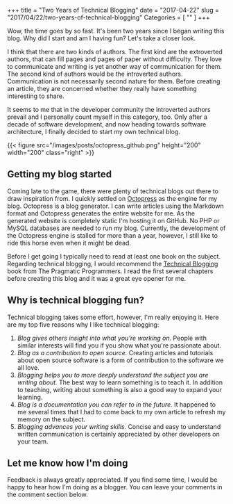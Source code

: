 +++
title = "Two Years of Technical Blogging"
date = "2017-04-22"
slug = "2017/04/22/two-years-of-technical-blogging"
Categories = [ "" ]
+++

Wow, the time goes by so fast. It's been two years since I began writing this blog. Why did I start and am I having fun? Let's take a closer look.

<!--more-->

I think that there are two kinds of authors. The first kind are the extroverted authors, that can fill pages and pages of paper without difficulty. They love to communicate and writing is yet another way of communication for them. The second kind of authors would be the introverted authors. Communication is not necessarily second nature for them. Before creating an article, they are concerned whether they really have something interesting to share.

It seems to me that in the developer community the introverted authors prevail and I personally count myself in this category, too. Only after a decade of software development, and now heading towards software architecture, I finally decided to start my own technical blog.

{{< figure src="/images/posts/octopress_github.png" height="200" width="200" class="right" >}}

## Getting my blog started

Coming late to the game, there were plenty of technical blogs out there to draw inspiration from. I quickly settled on [Octopress](http://octopress.org/) as the engine for my blog. Octopress is a blog generator. I can write articles using the Markdown format and Octopress generates the entire website for me. As the generated website is completely static I'm hosting it on GitHub. No PHP or MySQL databases are needed to run my blog. Currently, the development of the Octopress engine is stalled for more than a year, however, I still like to ride this horse even when it might be dead.

Before I get going I typically need to read at least one book on the subject. Regarding technical blogging, I would recommend the [Technical Blogging](http://technicalblogging.com/book/) book from The Pragmatic Programmers. I read the first several chapters before creating this blog and it was a great eye opener for me.

## Why is technical blogging fun?

Technical blogging takes some effort, however, I'm really enjoying it. Here are my top five reasons why I like technical blogging:

1.  *Blog gives others insight into what you're working on*. People with similar interests will find you if you show what you're passionate about.
2.  *Blog as a contribution to open source.* Creating articles and tutorials about open source software is a form of contribution to the software we all love.
3.  *Blogging helps you to more deeply understand the subject you are writing about.* The best way to learn something is to teach it. In addition to teaching, writing about something is also a good way to expand your learning.
4.  *Blog is a documentation you can refer to in the future.* It happened to me several times that I had to come back to my own article to refresh my memory on the subject.
5.  *Blogging advances your writing skills.* Concise and easy to understand written communication is certainly appreciated by other developers on your team.

## Let me know how I'm doing

Feedback is always greatly appreciated. If you find some time, I would be happy to hear how I'm doing as a blogger. You can leave your comments in the comment section below.
